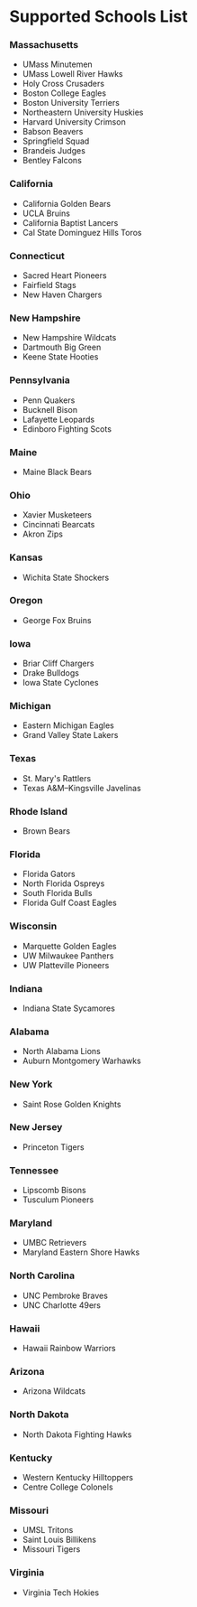 # Supported Schools List
### Massachusetts
- UMass Minutemen
- UMass Lowell River Hawks
- Holy Cross Crusaders
- Boston College Eagles
- Boston University Terriers
- Northeastern University Huskies
- Harvard University Crimson
- Babson Beavers
- Springfield Squad
- Brandeis Judges
- Bentley Falcons
### California
- California Golden Bears
- UCLA Bruins
- California Baptist Lancers
- Cal State Dominguez Hills Toros
### Connecticut
- Sacred Heart Pioneers
- Fairfield Stags
- New Haven Chargers
### New Hampshire
- New Hampshire Wildcats
- Dartmouth Big Green
- Keene State Hooties
### Pennsylvania
- Penn Quakers
- Bucknell Bison
- Lafayette Leopards
- Edinboro Fighting Scots
### Maine
- Maine Black Bears
### Ohio
- Xavier Musketeers
- Cincinnati Bearcats
- Akron Zips
### Kansas
- Wichita State Shockers
### Oregon
- George Fox Bruins
### Iowa
- Briar Cliff Chargers
- Drake Bulldogs
- Iowa State Cyclones
### Michigan
- Eastern Michigan Eagles
- Grand Valley State Lakers
### Texas
- St. Mary's Rattlers
- Texas A&M–Kingsville Javelinas
### Rhode Island
- Brown Bears
### Florida
- Florida Gators
- North Florida Ospreys
- South Florida Bulls
- Florida Gulf Coast Eagles
### Wisconsin
- Marquette Golden Eagles
- UW Milwaukee Panthers
- UW Platteville Pioneers
### Indiana
- Indiana State Sycamores
### Alabama
- North Alabama Lions
- Auburn Montgomery Warhawks
### New York
- Saint Rose Golden Knights
### New Jersey
- Princeton Tigers
### Tennessee
- Lipscomb Bisons
- Tusculum Pioneers
### Maryland
- UMBC Retrievers
- Maryland Eastern Shore Hawks
### North Carolina
- UNC Pembroke Braves
- UNC Charlotte 49ers
### Hawaii
- Hawaii Rainbow Warriors
### Arizona
- Arizona Wildcats
### North Dakota
- North Dakota Fighting Hawks
### Kentucky
- Western Kentucky Hilltoppers
- Centre College Colonels
### Missouri
- UMSL Tritons
- Saint Louis Billikens
- Missouri Tigers
### Virginia
- Virginia Tech Hokies
